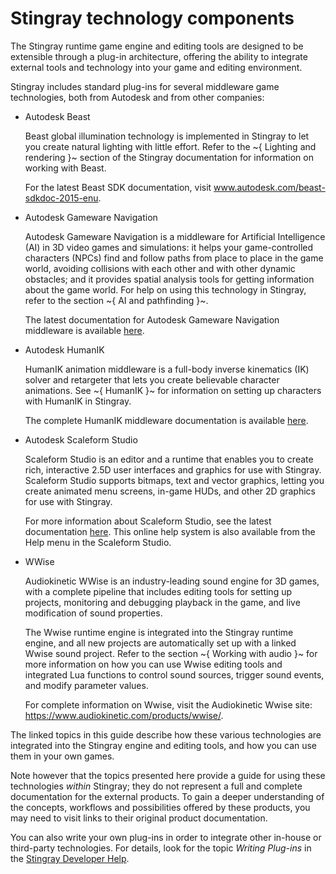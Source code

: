 ﻿# Stingray technology components

The Stingray runtime game engine and editing tools are designed to be extensible through a plug-in architecture, offering the ability to integrate external tools and technology into your game and editing environment.

Stingray includes standard plug-ins for several middleware game technologies, both from Autodesk and from other companies:

*	Autodesk Beast

	Beast global illumination technology is implemented in Stingray to let you create natural lighting with little effort. Refer to the ~{ Lighting and rendering }~ section of the Stingray documentation for information on working with Beast.

	For the latest Beast SDK documentation, visit <a href="http://www.autodesk.com/beast-sdkdoc-2015-enu" target="_blank">www.autodesk.com/beast-sdkdoc-2015-enu</a>.

*	Autodesk Gameware Navigation

	Autodesk Gameware Navigation is a middleware for Artificial Intelligence (AI) in 3D video games and simulations: it helps your game-controlled characters (NPCs) find and follow paths from place to place in the game world, avoiding collisions with each other and with other dynamic obstacles; and it provides spatial analysis tools for getting information about the game world. For help on using this technology in Stingray, refer to the section ~{ AI and pathfinding }~.

	The latest documentation for Autodesk Gameware Navigation middleware is available [here](http://www.autodesk.com/navigation-sdkdoc-2016-enu).

*	Autodesk HumanIK

	HumanIK animation middleware is a full-body inverse kinematics (IK) solver and retargeter that lets you create believable character animations. See ~{ HumanIK }~ for information on setting up characters with HumanIK in Stingray.

	The complete HumanIK middleware documentation is available [here](http://www.autodesk.com/humanik-sdkdoc-2016-enu).

*	Autodesk Scaleform Studio

	Scaleform Studio is an editor and a runtime that enables you to create rich, interactive 2.5D user interfaces and graphics for use with Stingray. Scaleform Studio supports bitmaps, text and vector graphics, letting you create animated menu screens, in-game HUDs, and other 2D graphics for use with Stingray.

	For more information about Scaleform Studio, see the latest documentation <a href="http://www.autodesk.com/scaleformstudio-help" target="_blank">here</a>. This online help system is also available from the Help menu in the Scaleform Studio.

*	WWise

	Audiokinetic WWise is an industry-leading sound engine for 3D games, with a complete pipeline that includes editing tools for setting up projects, monitoring and debugging playback in the game, and live modification of sound properties.

	The Wwise runtime engine is integrated into the Stingray runtime engine, and all new projects are automatically set up with a linked Wwise sound project. Refer to the section ~{ Working with audio }~ for more information on how you can use Wwise editing tools and integrated Lua functions to control sound sources, trigger sound events, and modify parameter values.

	For complete information on Wwise, visit the Audiokinetic Wwise site: <https://www.audiokinetic.com/products/wwise/>.

The linked topics in this guide describe how these various technologies are integrated into the Stingray engine and editing tools, and how you can use them in your own games.

Note however that the topics presented here provide a guide for using these technologies *within* Stingray; they do not represent a full and complete documentation for the external products. To gain a deeper understanding of the concepts, workflows and possibilities offered by these products, you may need to visit links to their original product documentation.

You can also write your own plug-ins in order to integrate other in-house or third-party technologies. For details, look for the topic *Writing Plug-ins* in the [Stingray Developer Help](www.autodesk.com/stingray-help/?contextId=DEVELOPER_HOME).
